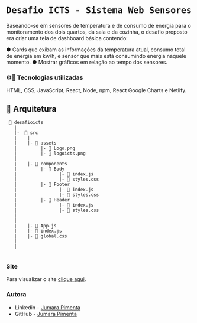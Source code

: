 # `Desafio ICTS - Sistema Web Sensores`

Baseando-se em sensores de temperatura e de consumo de energia para o monitoramento dos dois quartos, da sala e da cozinha, o desafio proposto era criar uma tela de dashboard básica contendo:

● Cards que exibam as informações da temperatura atual, consumo total de energia em kw/h, e sensor que mais está consumindo energia naquele momento.
● Mostrar gráficos em relação ao tempo dos sensores.

### ⚙📲 Tecnologias utilizadas 

HTML, CSS, JavaScript, React, Node, npm, React Google Charts e Netlify.

## 📁 Arquitetura 

```
 📁 desafioicts
   |
   |-  📁 src
   |    |
   |    |- 📁 assets
   |         |- 📄 Logo.png
   |         |- 📄 logoicts.png
   |
   |    |- 📁 components
   |         |- 📁 Body 
   |                |- 📄 index.js
   |                |- 📄 styles.css
   |         |- 📁 Footer 
   |                |- 📄 index.js
   |                |- 📄 styles.css
   |         |- 📁 Header 
   |                |- 📄 index.js
   |                |- 📄 styles.css
   |
   |
   |    |- 📄 App.js
   |    |- 📄 index.js
   |    |- 📄 global.css
   |
   |
   
```


### Site

Para visualizar o site <a href="https://desafio-icts.netlify.app/" target="_blank">clique aqui<a/>.
  
### Autora
  
- Linkedin - [Jumara Pimenta](https://www.linkedin.com/in/jumara-souza-pimenta/)
- GitHub - [Jumara Pimenta](https://github.com/jumara-pimenta)
